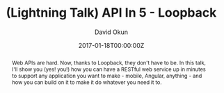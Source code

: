 ---
title: "(Lightning Talk) API In 5 - Loopback"
abstract: Web APIs are hard. Now, thanks to Loopback, they don't have to be. In this talk, I'll show you (yes! you!) how you can have a RESTful web service up in minutes to support any application you want to make - mobile, Angular, anything - and how you can build on it to make it do whatever you need it to.
date: 2017-01-18T00:00:00Z
author: David Okun
geo: New York City, NY, USA
location: NYC Nodejs
slide_url: https://speakerdeck.com/dokun1/lightning-talk-api-in-5-loopback
location_url: https://www.meetup.com/nodejs/
---